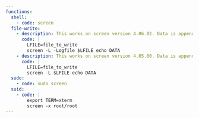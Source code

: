 ```yaml
---
functions:
  shell:
    - code: screen
  file-write:
    - description: This works on screen version 4.06.02. Data is appended to the file and `\n` is converted to `\r\n`.
      code: |
        LFILE=file_to_write
        screen -L -Logfile $LFILE echo DATA
    - description: This works on screen version 4.05.00. Data is appended to the file and `\n` is converted to `\r\n`.
      code: |
        LFILE=file_to_write
        screen -L $LFILE echo DATA
  sudo:
    - code: sudo screen
  suid:
    - code: |
        export TERM=xterm
        screen -x root/root
---
```

